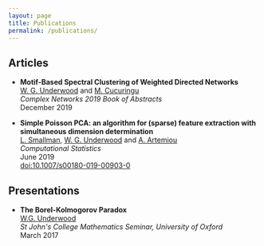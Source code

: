 ```yaml
---
layout: page
title: Publications
permalink: /publications/
---
```


## Articles

- **Motif-Based Spectral Clustering of Weighted Directed Networks** <br>
[W. G. Underwood][wgunderwood] and [M. Cucuringu][mcucuringu] <br>
*Complex Networks 2019 Book of Abstracts* <br>
December 2019

- **Simple Poisson PCA: an algorithm for (sparse) feature extraction
with simultaneous dimension determination** <br>
[L. Smallman][lsmallman],
[W. G. Underwood][wgunderwood] and
[A. Artemiou][aartemiou] <br>
*Computational Statistics* <br>
June 2019 <br>
[doi:10.1007/s00180-019-00903-0](https://doi.org/doi:10.1007/s00180-019-00903-0)



## Presentations

- **The Borel-Kolmogorov Paradox** <br>
[W.G. Underwood][wgunderwood] <br>
*St John's College Mathematics Seminar, University of Oxford* <br>
March 2017


[wgunderwood]: ./index.html
[mcucuringu]: https://scholar.google.com/citations?user=GFvVRzwAAAAJ&hl=en
[aartemiou]: http://www.google.com/url?q=http%3A%2F%2Fartemioua.com%2F&sa=D&sntz=1&usg=AFQjCNFGen68J9EmhvGCbaFRcl6fqTxuRQ
[lsmallman]: https://scholar.google.co.uk/citations?user=B1A0KykAAAAJ&hl=en

